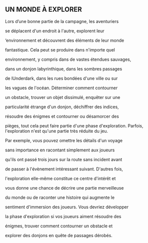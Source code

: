 ## UN MONDE À EXPLORER


Lors d’une bonne partie de la campagne, les aventuriers

se déplacent d'un endroit à l'autre, explorent leur

‘environnement et découvrent des éléments de leur monde

fantastique. Cela peut se produire dans n'importe quel

environnement, y compris dans de vastes étendues sauvages,

dans un donjon labyrinthique, dans les sombres passages

de lUnderdark, dans les rues bondées d'une ville ou sur

les vagues de l'océan. Déterminer comment contourner

un obstacle, trouver un objet dissimulé, enquêter sur une

particularité étrange d'un donjon, déchiffrer des indices,

résoudre des énigmes et contourner ou désamorcer des

pièges, tout cela peut faire partie d'une phase d'exploration.
Parfois, l'exploration n'est qu'une partie très réduite du jeu.

Par exemple, vous pouvez omettre les détails d'un voyage

sans importance en racontant simplement aux joueurs

qu'ils ont passé trois jours sur la route sans incident avant

de passer à l'évènement intéressant suivant. D'autres fois,

l'exploration elle-même constitue ce centre d'intérêt et

vous donne une chance de décrire une partie merveilleuse

du monde ou de raconter une histoire qui augmente le

sentiment d'immersion des joueurs. Vous devriez développer

la phase d'exploration si vos joueurs aiment résoudre des

énigmes, trouver comment contourner un obstacle et

explorer des donjons en quête de passages dérobés.
